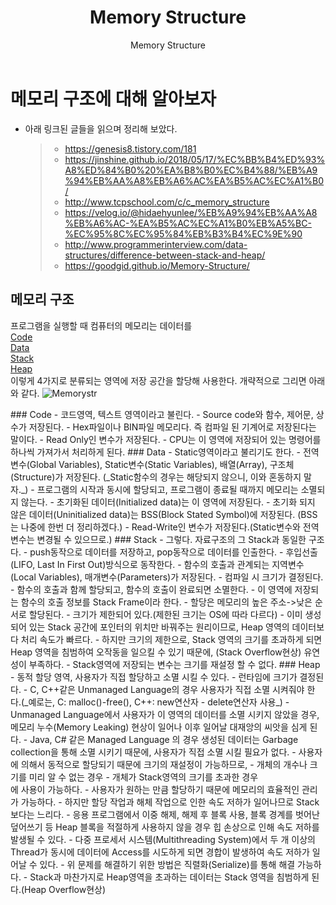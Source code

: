 ﻿---
layout: post  
title: "Memory Structure"  
subtitle: "Memory Structure"  
categories: think
tags: 
comments: true  
header-img: img/post_img/memorytitle.png
---  

# 메모리 구조에 대해 알아보자
- 아래 링크된 글들을 읽으며 정리해 보았다.
	> - https://genesis8.tistory.com/181
	> - https://jinshine.github.io/2018/05/17/%EC%BB%B4%ED%93%A8%ED%84%B0%20%EA%B8%B0%EC%B4%88/%EB%A9%94%EB%AA%A8%EB%A6%AC%EA%B5%AC%EC%A1%B0/
	> - http://www.tcpschool.com/c/c_memory_structure
	> - https://velog.io/@hidaehyunlee/%EB%A9%94%EB%AA%A8%EB%A6%AC-%EA%B5%AC%EC%A1%B0%EB%A5%BC-%EC%95%8C%EC%95%84%EB%B3%B4%EC%9E%90
	> - http://www.programmerinterview.com/data-structures/difference-between-stack-and-heap/
	> - https://goodgid.github.io/Memory-Structure/
## 메모리 구조
프로그램을 실행할 때 컴퓨터의 메모리는 데이터를  
[Code](#code)  
[Data](#data)  
[Stack](#stack)  
[Heap](#heap)  
이렇게 4가지로 분류되는 영역에 저장 공간을 할당해 사용한다.
개략적으로 그리면 아래와 같다.
![Memorystr](https://D-Gun.github.io/assets/img/post_img/memorystr.png)
</hr>
### Code
- 코드영역, 텍스트 영역이라고 불린다.
- Source code와 함수, 제어문, 상수가 저장된다.
- Hex파일이나 BIN파일 메모리다. 즉 컴파일 된 기계어로 저장된다는 말이다.
- Read Only인 변수가 저장된다.
- CPU는 이 영역에 저장되어 있는 명령어를 하나씩 가져가서 처리하게 된다.
### Data
- Static영역이라고 불리기도 한다.
- 전역변수(Global Variables), Static변수(Static Variables), 배열(Array), 구조체(Structure)가 저장된다. (_Static함수의 경우는 해당되지 않으니, 이와 혼동하지 말자._)
- 프로그램의 시작과 동시에 할당되고, 프로그램이 종료될 때까지 메모리는 소멸되지 않는다.
- 초기화된 데이터(Initialized data)는 이 영역에 저장된다.
- 초기화 되지 않은 데이터(Uninitialized data)는 BSS(Block Stated Symbol)에 저장된다. (BSS는 나중에 한번 더 정리하겠다.)
- Read-Write인 변수가 저장된다.(Static변수와 전역변수는 변경될 수 있으므로.)
### Stack
- 그렇다. 자료구조의 그 Stack과 동일한 구조다.
- push동작으로 데이터를 저장하고, pop동작으로 데이터를 인출한다.
- 후입선출(LIFO, Last In First Out)방식으로 동작한다.
- 함수의 호출과 관계되는 지역변수(Local Variables), 매개변수(Parameters)가 저장된다.
- 컴파일 시 크기가 결정된다.
- 함수의 호출과 함께 할당되고, 함수의 호출이 완료되면 소멸한다.
- 이 영역에 저장되는 함수의 호출 정보를 Stack Frame이라 한다.
- 할당은 메모리의 높은 주소->낮은 순서로 할당된다.
- 크기가 제한되어 있다.(제한된 크기는 OS에 따라 다르다)
- 이미 생성되어 있는 Stack 공간에 포인터의 위치만 바꿔주는 원리이므로, Heap 영역의 데이터보다 처리 속도가 빠르다.
- 하지만 크기의 제한으로, Stack 영역의 크기를 초과하게 되면 Heap 영역을 침범하여 오작동을 일으킬 수 있기 때문에, (Stack Overflow현상) 유연성이 부족하다.
- Stack영역에 저장되는 변수는 크기를 재설정 할 수 없다.
### Heap
- 동적 할당 영역, 사용자가 직접 할당하고 소멸 시킬 수 있다.
- 런타임에 크기가 결정된다.
- C, C++같은 Unmanaged Language의 경우 사용자가 직접 소멸 시켜줘야 한다.(_예로는, C: malloc()-free(), C++: new연산자 - delete연산자 사용_)
- Unmanaged Language에서 사용자가 이 영역의 데이터를 소멸 시키지 않았을 경우, 메모리 누수(Memory Leaking) 현상이 일어나 이후 일어날 대재앙의 씨앗을 심게 된다.
- Java, C# 같은 Managed Language 의 경우 생성된 데이터는 Garbage collection을 통해 소멸 시키기 때문에, 사용자가 직접 소멸 시킬 필요가 없다.
- 사용자에 의해서 동적으로 할당되기 때문에 크기의 재설정이 가능하므로,
	- 개체의 개수나 크기를 미리 알 수 없는 경우
	- 개체가 Stack영역의 크기를 초과한 경우<br>에 사용이 가능하다.
- 사용자가 원하는 만큼 할당하기 때문에 메모리의 효율적인 관리가 가능하다.
- 하지만 할당 작업과 해체 작업으로 인한 속도 저하가 일어나므로 Stack보다는 느리다.
- 응용 프로그램에서 이중 해제, 해제 후 블록 사용, 블록 경계를 벗어난 덮어쓰기 등 Heap 블록을 적절하게 사용하지 않을 경우 힙 손상으로 인해 속도 저하를 발생될 수 있다.
- 다중 프로세서 시스템(Multithreading System)에서 두 개 이상의 Thread가 동시에 데이터에 Access를 시도하게 되면 경합이 발생하여 속도 저하가 일어날 수 있다.
- 위 문제를 해결하기 위한 방법은 직렬화(Serialize)를 통해 해결 가능하다.
- Stack과 마찬가지로 Heap영역을 초과하는 데이터는 Stack 영역을 침범하게 된다.(Heap Overflow현상)

